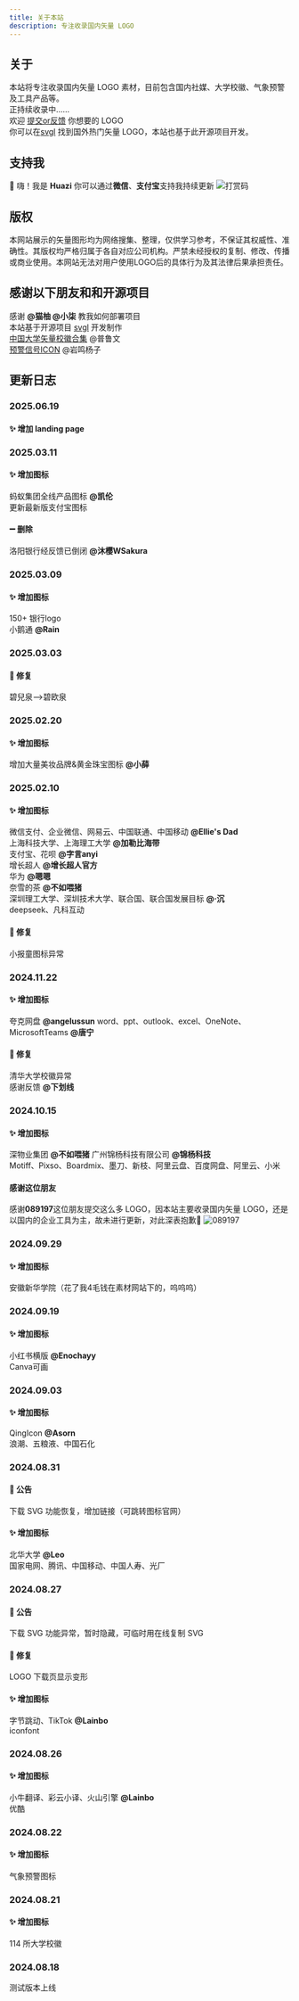 ```yaml
---
title: 关于本站
description: 专注收录国内矢量 LOGO
---
```


<script>
  import Endpoint from '../components/endpoints.svelte';
</script>


## 关于
本站将专注收录国内矢量 LOGO 素材，目前包含国内社媒、大学校徽、气象预警及工具产品等。<br>
正持续收录中……<br>
欢迎 [提交or反馈](https://tally.so/r/3qOv78) 你想要的 LOGO <br>
你可以在[svgl](https://svgl.app/) 找到国外热门矢量 LOGO，本站也基于此开源项目开发。
## 支持我
👋 嗨！我是 **Huazi** 你可以通过**微信**、**支付宝**支持我持续更新
![打赏码](https://huazispace.s3.bitiful.net/SVGLOGO/reward.png "打赏码")

## 版权
本网站展示的矢量图形均为网络搜集、整理，仅供学习参考，不保证其权威性、准确性。其版权均严格归属于各自对应公司机构。严禁未经授权的复制、修改、传播或商业使用。本网站无法对用户使用LOGO后的具体行为及其法律后果承担责任。

## 感谢以下朋友和和开源项目
感谢 **@猫柚 @小柒** 教我如何部署项目 <br>
本站基于开源项目 [svgl](https://github.com/pheralb/svgl) 开发制作<br>
[中国大学矢量校徽合集](https://www.figma.com/community/file/916515339708288305) @普鲁文<br>
[预警信号ICON](https://www.figma.com/community/file/1133299341246601360) @岩鸣杨子<br>

## 更新日志
### 2025.06.19
#### ✨ 增加 landing page
### 2025.03.11
#### ✨ 增加图标
蚂蚁集团全线产品图标 **@凯伦** <br>
更新最新版支付宝图标
#### ➖ 删除
洛阳银行经反馈已倒闭 **@沐樱WSakura** <br>
### 2025.03.09
#### ✨ 增加图标
150+ 银行logo <br>
小鹅通 **@Rain**
### 2025.03.03
#### 🐞 修复
碧兒泉-->碧欧泉
### 2025.02.20
#### ✨ 增加图标
增加大量美妆品牌&黄金珠宝图标 **@小薛** 
### 2025.02.10
#### ✨ 增加图标
微信支付、企业微信、网易云、中国联通、中国移动 **@Ellie's Dad** <br>
上海科技大学、上海理工大学 **@加勒比海带** <br>
支付宝、花呗 **@字言anyi** <br>
增长超人 **@增长超人官方** <br>
华为 **@嗯嗯** <br>
奈雪的茶 **@不如喂猪** <br>
深圳理工大学、深圳技术大学、联合国、联合国发展目标 **@·沉** <br>
deepseek、凡科互动
#### 🐞 修复
小报童图标异常
### 2024.11.22
#### ✨ 增加图标
夸克网盘 **@angelussun** word、ppt、outlook、excel、OneNote、MicrosoftTeams **@唐宁**
#### 🐞 修复
清华大学校徽异常 <br>
感谢反馈 **@下划线**
### 2024.10.15
#### ✨ 增加图标
深物业集团 **@不如喂猪** 广州锦杨科技有限公司 **@锦杨科技** <br>
Motiff、Pixso、Boardmix、墨刀、新枝、阿里云盘、百度网盘、阿里云、小米
#### 感谢这位朋友
感谢**089197**这位朋友提交这么多 LOGO，因本站主要收录国内矢量 LOGO，还是以国内的企业工具为主，故未进行更新，对此深表抱歉🙏
![089197](https://huazispace.s3.bitiful.net/SVGLOGO/089197.jpg "089197")
### 2024.09.29
#### ✨ 增加图标
安徽新华学院（花了我4毛钱在素材网站下的，呜呜呜）
### 2024.09.19
#### ✨ 增加图标
小红书横版 **@Enochayy** <br>
Canva可画
### 2024.09.03
#### ✨ 增加图标
QingIcon **@Asorn** <br>
浪潮、五粮液、中国石化
### 2024.08.31
#### 📢 公告
下载 SVG 功能恢复，增加链接（可跳转图标官网）
#### ✨ 增加图标
北华大学 **@Leo** <br>
国家电网、腾讯、中国移动、中国人寿、光厂
### 2024.08.27
#### 📢 公告
下载 SVG 功能异常，暂时隐藏，可临时用在线复制 SVG
#### 🐞 修复
LOGO 下载页显示变形
#### ✨ 增加图标
字节跳动、TikTok **@Lainbo** <br>
iconfont
### 2024.08.26
#### ✨ 增加图标
小牛翻译、彩云小译、火山引擎 **@Lainbo** <br>
优酷
### 2024.08.22
#### ✨ 增加图标
气象预警图标
### 2024.08.21
#### ✨ 增加图标
114 所大学校徽
### 2024.08.18
测试版本上线